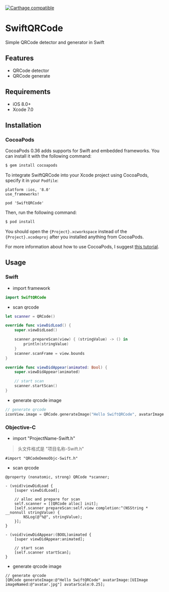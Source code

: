 [![Carthage compatible](https://img.shields.io/badge/Carthage-compatible-4BC51D.svg?style=flat)](https://github.com/Carthage/Carthage)
# SwiftQRCode
Simple QRCode detector and generator in Swift

## Features

* QRCode detector
* QRCode generate

## Requirements

* iOS 8.0+ 
* Xcode 7.0

## Installation

### CocoaPods

CocoaPods 0.36 adds supports for Swift and embedded frameworks. You can install it with the following command:

```bash
$ gem install cocoapods
```

To integrate SwiftQRCode into your Xcode project using CocoaPods, specify it in your `Podfile`:

```
platform :ios, '8.0'
use_frameworks!

pod 'SwiftQRCode'
```

Then, run the following command:

```bash
$ pod install
```

You should open the `{Project}.xcworkspace` instead of the `{Project}.xcodeproj` after you installed anything from CocoaPods.

For more information about how to use CocoaPods, I suggest [this tutorial](http://www.raywenderlich.com/64546/introduction-to-cocoapods-2).

## Usage

### Swift

* import framework

```swift
import SwiftQRCode
```

* scan qrcode

```swift
let scanner = QRCode()

override func viewDidLoad() {
    super.viewDidLoad()

    scanner.prepareScan(view) { (stringValue) -> () in
        println(stringValue)
    }
    scanner.scanFrame = view.bounds
}

override func viewDidAppear(animated: Bool) {
    super.viewDidAppear(animated)

    // start scan
    scanner.startScan()
}
```

* generate qrcode image

```swift
// generate qrcode
iconView.image = QRCode.generateImage("Hello SwiftQRCode", avatarImage: UIImage(named: "avatar"), avatarScale: 0.3)
```

### Objective-C

* import "ProjectName-Swift.h"

> 头文件格式是 "项目名称-Swift.h"

```objc
#import "QRCodeDemoObjc-Swift.h"
```

* scan qrcode

```objc
@property (nonatomic, strong) QRCode *scanner;

- (void)viewDidLoad {
    [super viewDidLoad];

    // alloc and prepare for scan
    self.scanner = [[QRCode alloc] init];
    [self.scanner prepareScan:self.view completion:^(NSString * __nonnull stringValue) {
        NSLog(@"%@", stringValue);
    }];
}

- (void)viewDidAppear:(BOOL)animated {
    [super viewDidAppear:animated];

    // start scan
    [self.scanner startScan];
}
```

* generate qrcode image

```objc
// generate qrcode
[QRCode generateImage:@"Hello SwiftQRCode" avatarImage:[UIImage imageNamed:@"avatar.jpg"] avatarScale:0.25];
```

